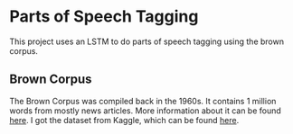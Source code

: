 # Parts of Speech Tagging

This project uses an LSTM to do parts of speech tagging using the brown corpus.

## Brown Corpus

The Brown Corpus was compiled back in the 1960s. It contains 1 million words from mostly news articles. More information about
it can be found [here](http://korpus.uib.no/icame/manuals/BROWN/INDEX.HTM). I got the dataset from Kaggle, which can be found
[here](https://www.kaggle.com/nltkdata/brown-corpus).
